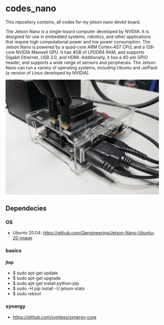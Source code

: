 # codes_nano
This repository conteins, all codes for my jetson nano devkit board.

The Jetson Nano is a single-board computer developed by NVIDIA. It is designed for use in embedded systems, robotics, and other applications that require high computational power and low power consumption. The Jetson Nano is powered by a quad-core ARM Cortex-A57 CPU, and a 128-core NVIDIA Maxwell GPU. It has 4GB of LPDDR4 RAM, and supports Gigabit Ethernet, USB 3.0, and HDMI. Additionally, it has a 40-pin GPIO header, and supports a wide range of sensors and peripherals. The Jetson Nano can run a variety of operating systems, including Ubuntu and JetPack (a version of Linux developed by NVIDIA).

![plot](./docs/img/IMG_20221029_161144623-02.jpeg)

## Dependecies

### OS

- Ubunto 20.04: https://github.com/Qengineering/Jetson-Nano-Ubuntu-20-image

### basics

#### jtop
- $ sudo apt-get update
- $ sudo apt-get upgrade
- $ sudo apt-get install python-pip
- $ sudo -H pip install -U jetson-stats
- $ sudo reboot

### synergy 

- https://github.com/symless/synergy-core

